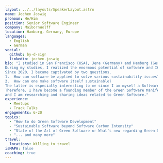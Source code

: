 ```yaml
---
layout: ../../layouts/SpeakerLayout.astro
name: Jochen Joswig
pronoun: He/Him
position: Senior Software Engineer
company: MaibornWolff
location: Hamburg, Germany, Europe
languages:
  - English
  - German
social:
  github: by-d-sign
  linkedin: jochen-joswig
bio: "I studied in San Francisco (USA), Jena (Germany) and Hamburg (Germany). 
During my studies, I realized the enormous potential of software and ICT to solve even the toughest of challenges. 
Since 2020, I became captivated by two questions.
1.	How can software be applied to solve various sustainability issues?
2.	How can one make software itself sustainable?
The latter is especially interesting to me since I am myself a Software Developer. 
Therefore, I have become a founding member of the Green Software Manifesto (www.greenmanifesto.de) 
and I am researching and sharing ideas related to Green Software."
experience:
  - Meetups
  - Track Talks
engagements: 6-20
topics:
  - "How to do Green Software Development"
  - "Sustainable Software beyond Software Carbon Intensity"
  - "State of the Art of Green Software or What's new regarding Green Software"
  - "... and many more"
travel:
  locations: Willing to travel 
isMAPA: false
coaching: true
---
```

